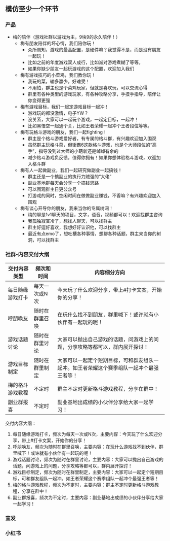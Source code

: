 ## 模仿至少一个环节

### 产品

- 梅的陪伴（游戏社群以游戏为主，9块9的永久陪伴！）
    - 梅有朋友陪伴的坏心情，我们陪你玩！
        - 众所周知，游戏的最高配置，是硬件嘛？我觉得不是，而是没有朋友一起玩！
        - 比如之前的年度游戏双人成行，比如派对游戏煮糊了等等。
        - 如果你缺少朋友一起玩游戏的这个配置，欢迎加入我们
    - 梅有游戏技巧的小菜鸡，我们教你玩！
        - 我玩的菜，输多赢少，好难受！
        - 不用怕，群主也是个菜鸡玩家，但就是喜欢玩，可以交流心得
        - 群里有各种类型的游戏玩家，有各种攻略分享，手摸手指导，陪伴让你变得更强
    - 梅有游戏目标，我们一起定游戏目标一起冲！
        - 游戏玩的都没激情，电子YW？
        - 没关系，大家可以一起玩个游戏，一起定目标，一起冲！
        - 比如黑悟空一起通个关，比如王者荣耀一起冲个王者段位等等。
    - 梅有玩格斗游戏的朋友，我们一起fighting！
        - 群主是个格斗游戏爱好者，有专属的格斗群，有兴趣欢迎加入围观
        - 虽然群主玩格斗菜，但街霸6这款格斗游戏，也是个大师段位的“高手”，指导没到过大师的小萌新还是绰绰有余的
        - 减少格斗游戏负反馈，值得你拥有！如果你想体验格斗游戏，欢迎加入格斗群
    - 梅有人一起做副业，我们一起研究做副业一起搞钱！
        - 群主还是一个搞副业的执行力贼强的“大佬”
        - 副业基地群每天会分享一个搞钱思路
        - 可以围观群主日更公众号
        - 打游戏的同时，空闲时间在做做副业赚钱，不香嘛？有兴趣欢迎加入围观
    - 梅有谈心开导你的朋友，我来当你的专属树洞！
        - 梅的聊是1v1聊天的项目，文字，语音，视频都可以！欢迎找群主咨询
        - 我孤独寂寞冷了，想找人聊天，可以找群主
        - 群主好逗好喜欢，我想好好认识他，可以找群主
        - 最近有点emo了，想吐槽各种事情，想聊各种话题，群主来当你的树洞，可以找群主
    

### 社群-内容交付大纲



| 交付内容类型     | 频次和时间     | 内容细分方向                                                 |
| ---------------- | -------------- | ------------------------------------------------------------ |
| 每日随缘游戏打卡 | 每天一次或N次  | 今天玩了什么欢迎分享，带上#打卡文案，开始你的分享！          |
| 呼朋唤友         | 随时在群里召唤 | 在玩什么找不到朋友，群里喊下！或许就有小伙伴有一起玩的呢！   |
| 游戏话题讨论     | 随时在群里讨论 | 大家可以抛出自己游戏的话题，问游戏上的问题，分享攻略等都可以，群内展开探讨！ |
| 游戏目标制定     | 随时在群里制定 | 大家可以一起定个短期目标，可和群友组队一起冲。如王者荣耀这个赛季组队一起冲个最强王者等！ |
| 梅的格斗游戏教程 | 不定时         | 群主不定时更新格斗游戏教程，分享在群中！                     |
| 副业群报喜       | 不定时         | 副业基地出成绩的小伙伴分享给大家一起学习！                   |


交付内容大纲：

1. 每日随缘游戏打卡，频次为每天一次或N次，主要内容：今天玩了什么欢迎分享，带上#打卡文案，开始你的分享！
2. 呼朋唤友，频次为随时在群里召唤，主要内容：在玩什么游戏找不到伙伴，群里喊下！或许就有小伙伴有一起玩的呢！
3. 游戏话题讨论，频次为随时在群里讨论，主要内容：大家可以抛出自己游戏的话题，问游戏上的问题，分享攻略等都可以，群内展开探讨！
4. 游戏目标制定，频次为随时在群里制定，主要内容：大家可以一起定个短期目标，可和群友组队一起冲。如王者荣耀这个赛季组队一起冲个最强王者等！
5. 梅的格斗游戏教程，频次为不定时，主要内容：群主不定时更新格斗游戏教程，分享在群中！
6. 副业群报喜，频次为不定时，主要内容：副业基地出成绩的小伙伴分享给大家一起学习！  


### 宣发

### 小红书